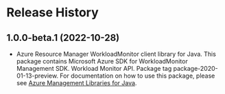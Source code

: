 # Release History

## 1.0.0-beta.1 (2022-10-28)

- Azure Resource Manager WorkloadMonitor client library for Java. This package contains Microsoft Azure SDK for WorkloadMonitor Management SDK. Workload Monitor API. Package tag package-2020-01-13-preview. For documentation on how to use this package, please see [Azure Management Libraries for Java](https://aka.ms/azsdk/java/mgmt).
